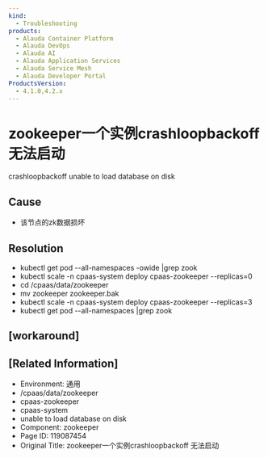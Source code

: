 ```yaml
---
kind:
  - Troubleshooting
products:
  - Alauda Container Platform
  - Alauda DevOps
  - Alauda AI
  - Alauda Application Services
  - Alauda Service Mesh
  - Alauda Developer Portal
ProductsVersion:
  - 4.1.0,4.2.x
---
```

<!-- A type of document that involves encountering a fault, diagnosing it, performing root cause analysis, and providing solutions. -->

# zookeeper一个实例crashloopbackoff 无法启动

crashloopbackoff unable to load database on disk

## Cause
- 该节点的zk数据损坏

## Resolution
- kubectl get pod --all-namespaces -owide |grep zook
- kubectl scale -n cpaas-system deploy cpaas-zookeeper --replicas=0
- cd /cpaas/data/zookeeper
- mv zookeeper zookeeper.bak
- kubectl scale -n cpaas-system deploy cpaas-zookeeper --replicas=3
- kubectl get pod --all-namespaces |grep zook

## [workaround]

## [Related Information]
- Environment: 通用
- /cpaas/data/zookeeper
- cpaas-zookeeper
- cpaas-system
- unable to load database on disk
- Component: zookeeper
- Page ID: 119087454
- Original Title: zookeeper一个实例crashloopbackoff 无法启动
